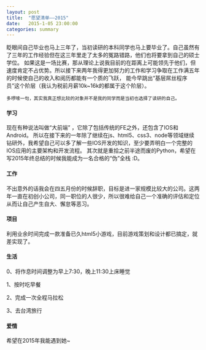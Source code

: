 ```yaml
---
layout: post
title:  "愿望清单——2015"
date:   2015-1-05 23:00:00
categories: summary
---
```


眨眼间自己毕业也马上三年了，当初读研的本科同学也马上要毕业了。自己虽然有了三年的工作经验但在这三年里走了太多的冤路错路，他们也将要拿到自己的硕士学位。
如果这是一场比赛，那从理论上说我目前的在距离上可能领先于他们，但速度肯定不占优势。所以接下来两年我得更加努力的工作和学习争取在工作满五年的时候使自己的收入和阅历都能有一个质的飞跃，
能今早跳出“基层屌丝程序员”这个阶层（我认为税前月薪10k~16k的都属于这个阶层）。

    多啰嗦一句，其实我真正想比较的对象并不是我的同学而是当初也选择了读研的自己。

#### 学习
现在有种说法叫做“大前端” ，它除了包括传统的FE之外，还包含了IOS和Android。
所以在接下来的一年除了继续在js、html5、css3、node等领域继续钻研外，我希望自己可以多了解一些IOS开发的知识，至少要弄明白一个完整的IOS应用的主要架构和开发流程。
其次就是重拾之前半途而废的Python，希望在写2015年终总结的时候我能成为一名合格的“伪”全栈 :D。

#### 工作
不出意外的话我会在四五月份的时候辞职，目标是进一家规模比较大的公司。这两年一直在初创小公司，同一职位的人很少，所以很难给自己一个准确的评估和定位从而让自己产生自大、懈怠等恶习。

#### 项目
利用业余时间完成一款准备已久html5小游戏，目前游戏策划和设计都已搞定，就差实现了。

#### 生活
0、将作息时间调整为早上7:30，晚上11:30上床睡觉

1、按时吃早餐

2、完成一次全程马拉松

3、去台湾旅行

#### 爱情
希望在2015年我能遇到她~
